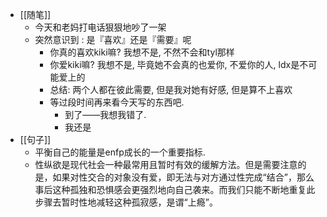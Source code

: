 - [[随笔]]
	- 今天和老妈打电话狠狠地吵了一架
	- 突然意识到 : 是『喜欢』还是『需要』呢
		- 你真的喜欢kiki嘛? 我想不是, 不然不会和tyl那样
		- 你爱kiki嘛? 我想不是, 毕竟她不会真的也爱你, 不爱你的人, ldx是不可能爱上的
		- 总结: 两个人都在彼此需要, 但是我对她有好感, 但是算不上喜欢
		- 等过段时间再来看今天写的东西吧.
			- 到了——我想我错了.
			- 我还是
- [[句子]]
	- 平衡自己的能量是enfp成长的一个重要指标.
	- 性纵欲是现代社会一种最常用且暂时有效的缓解方法。但是需要注意的是，如果对性交合的对象没有爱，即无法与对方通过性完成“结合”，那么事后这种孤独和恐惧感会更强烈地向自己袭来。而我们只能不断地重复此步骤去暂时性地减轻这种孤寂感，是谓“上瘾”。